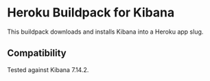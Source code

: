 # Heroku Buildpack for Kibana

This buildpack downloads and installs Kibana into a Heroku app slug.

## Compatibility

Tested against Kibana 7.14.2.
